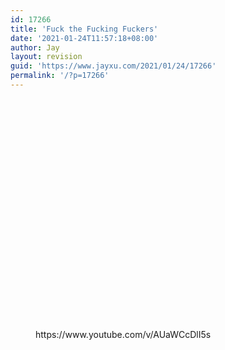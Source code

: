 ```yaml
---
id: 17266
title: 'Fuck the Fucking Fuckers'
date: '2021-01-24T11:57:18+08:00'
author: Jay
layout: revision
guid: 'https://www.jayxu.com/2021/01/24/17266'
permalink: '/?p=17266'
---
```


<p><object width="425" height="355" classid="clsid:d27cdb6e-ae6d-11cf-96b8-444553540000" codebase="http://download.macromedia.com/pub/shockwave/cabs/flash/swflash.cab#version=6,0,40,0"><param name="wmode" value="transparent"><param name="src" value="http://www.youtube.com/v/AUaWCcDlI5s&amp;rel=1&amp;border=0"><embed type="application/x-shockwave-flash" width="425" height="355" src="http://www.youtube.com/v/AUaWCcDlI5s&amp;rel=1&amp;border=0" wmode="transparent"></object></p>

<!-- wp:embed {"url":"https://www.youtube.com/v/AUaWCcDlI5s","type":"rich","providerNameSlug":"嵌入处理程序","responsive":true,"className":"wp-embed-aspect-16-9 wp-has-aspect-ratio"} -->
<figure class="wp-block-embed is-type-rich is-provider-嵌入处理程序 wp-block-embed-嵌入处理程序 wp-embed-aspect-16-9 wp-has-aspect-ratio"><div class="wp-block-embed__wrapper">
https://www.youtube.com/v/AUaWCcDlI5s
</div></figure>
<!-- /wp:embed -->